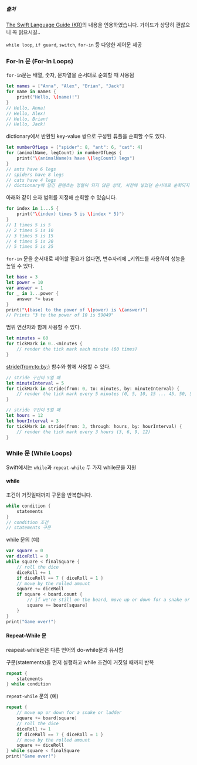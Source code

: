 ##### 출처
[The Swift Language Guide (KR)](https://jusung.gitbook.io/the-swift-language-guide/language-guide/05-control-flow)의 내용을 인용하였습니다. 가이드가 상당히 괜찮으니 꼭 읽으시길..

```while loop```, ```if guard```, ```switch```, ```for-in``` 등 다양한 제어문 제공

### For-In 문 (For-In Loops)
```for-in```문는 배열, 숫자, 문자열을 순서대로 순회할 때 사용됨
```swift
let names = ["Anna", "Alex", "Brian", "Jack"]
for name in names {
    print("Hello, \(name)!")
}
// Hello, Anna!
// Hello, Alex!
// Hello, Brian!
// Hello, Jack!
```

dictionary에서 반환된 key-value 쌍으로 구성된 튜플을 순회할 수도 있다. 
```swift 
let numberOfLegs = ["spider": 8, "ant": 6, "cat": 4]
for (animalName, legCount) in numberOfLegs {
    print("\(animalName)s have \(legCount) legs")
}
// ants have 6 legs
// spiders have 8 legs
// cats have 4 legs
// dictionary에 담긴 콘텐츠는 정렬이 되지 않은 상태, 사전에 넣었던 순서대로 순회되지 않습니다. 
```
아래와 같이 숫자 범위를 지정해 순회할 수 있습니다.
```swift 
for index in 1...5 {
    print("\(index) times 5 is \(index * 5)")
}
// 1 times 5 is 5
// 2 times 5 is 10
// 3 times 5 is 15
// 4 times 5 is 20
// 5 times 5 is 25
```

```for-in``` 문을 순서대로 제어할 필요가 없다면, 변수자리에 _키워드를 사용하여 성능을 높일 수 있다.

```swift
let base = 3
let power = 10
var answer = 1
for _ in 1...power {
    answer *= base
}
print("\(base) to the power of \(power) is \(answer)")
// Prints "3 to the power of 10 is 59049"
```
범위 연산자와 함께 사용할 수 있다.
```swift 
let minutes = 60
for tickMark in 0..<minutes {
    // render the tick mark each minute (60 times)
}
```
[stride(from:to:by:)](https://developer.apple.com/documentation/swift/1641347-stride) 함수와 함께 사용할 수 있다.
```swift 
// stride 구간이 5일 때
let minuteInterval = 5
for tickMark in stride(from: 0, to: minutes, by: minuteInterval) {
    // render the tick mark every 5 minutes (0, 5, 10, 15 ... 45, 50, 55)
}

// stride 구간이 5일 때
let hours = 12
let hourInterval = 3
for tickMark in stride(from: 3, through: hours, by: hourInterval) {
    // render the tick mark every 3 hours (3, 6, 9, 12)
}
```

### While 문 (While Loops)
Swift에서는 ```while```과 ```repeat-while``` 두 가지 while문을 지원

#### while
조건이 거짓일때까지 구문을 반복합니다.
```swift
while condition {
    statements
}
// condition 조건 
// statements 구문
```
while 문의 (예)
```swift
var square = 0
var diceRoll = 0
while square < finalSquare {
    // roll the dice
    diceRoll += 1
    if diceRoll == 7 { diceRoll = 1 }
    // move by the rolled amount
    square += diceRoll
    if square < board.count {
        // if we're still on the board, move up or down for a snake or a ladder
        square += board[square]
    }
}
print("Game over!")
```

#### Repeat-While 문
reapeat-while문은 다른 언어의 do-while문과 유사함

구문(statements)을 먼저 실행하고 while 조건이 거짓일 때까지 반복
```swift 
repeat {
    statements
} while condition
```
```repeat-while``` 문의 (예)
```swift
repeat {
    // move up or down for a snake or ladder
    square += board[square]
    // roll the dice
    diceRoll += 1
    if diceRoll == 7 { diceRoll = 1 }
    // move by the rolled amount
    square += diceRoll
} while square < finalSquare
print("Game over!")
```




